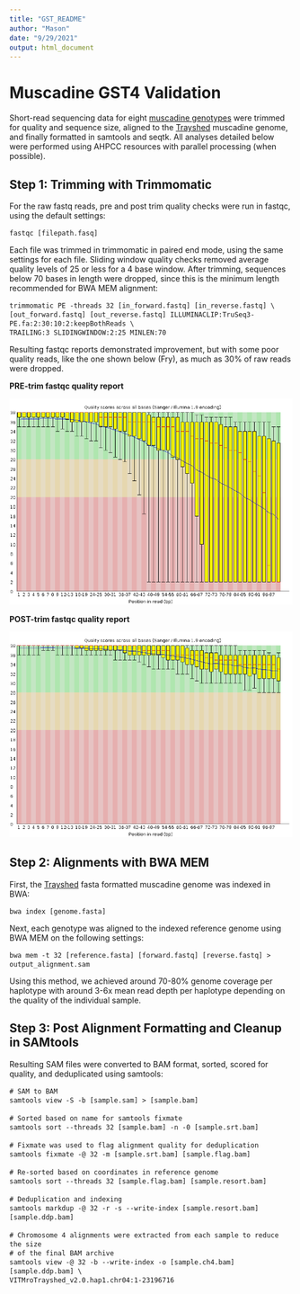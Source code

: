 ```yaml
---
title: "GST_README"
author: "Mason"
date: "9/29/2021"
output: html_document
---
```


# Muscadine GST4 Validation

Short-read sequencing data for eight [muscadine genotypes](https://www.ncbi.nlm.nih.gov/sra/?term=PRJNA397021) were trimmed for quality 
and sequence size, aligned to the [Trayshed](http://www.grapegenomics.com/pages/Mrot/download.php) muscadine genome, and finally formatted in samtools and seqtk. All analyses 
detailed below were performed using AHPCC resources with parallel processing (when possible).

## Step 1: Trimming with Trimmomatic

For the raw fastq reads, pre and post trim quality checks were run in fastqc, 
using the default settings:

    fastqc [filepath.fasq]
    
Each file was trimmed in trimmomatic in paired end mode, using the same settings
for each file.  Sliding window quality checks removed average quality levels of 25
or less for a 4 base window.  After trimming, sequences below 70 bases in length 
were dropped, since this is the minimum length recommended for BWA MEM alignment:

    trimmomatic PE -threads 32 [in_forward.fastq] [in_reverse.fastq] \ 
    [out_forward.fastq] [out_reverse.fastq] ILLUMINACLIP:TruSeq3-PE.fa:2:30:10:2:keepBothReads \
    TRAILING:3 SLIDINGWINDOW:2:25 MINLEN:70
    
Resulting fastqc reports demonstrated improvement, but with some poor quality reads,
like the one shown below (Fry), as much as 30% of raw reads were dropped.

**PRE-trim fastqc quality report**

![pretrim](https://github.com/mchizk1/UA_Fruit_Breeding/blob/main/GST_validation/Fry_pretrim.png)

**POST-trim fastqc quality report**

![pretrim](https://github.com/mchizk1/UA_Fruit_Breeding/blob/main/GST_validation/Fry_posttrim.png)
    
## Step 2: Alignments with BWA MEM

First, the [Trayshed](http://www.grapegenomics.com/pages/Mrot/download.php) fasta
formatted muscadine genome was indexed in BWA:

    bwa index [genome.fasta]
    
Next, each genotype was aligned to the indexed reference genome using BWA MEM on
the following settings:

    bwa mem -t 32 [reference.fasta] [forward.fastq] [reverse.fastq] > output_alignment.sam
    
Using this method, we achieved around 70-80% genome coverage per haplotype with around 3-6x 
mean read depth per haplotype depending on the quality of the individual sample.

## Step 3: Post Alignment Formatting and Cleanup in SAMtools

Resulting SAM files were converted to BAM format, sorted, scored for quality, 
and deduplicated using samtools:

    # SAM to BAM
    samtools view -S -b [sample.sam] > [sample.bam]
    
    # Sorted based on name for samtools fixmate
    samtools sort --threads 32 [sample.bam] -n -0 [sample.srt.bam]
    
    # Fixmate was used to flag alignment quality for deduplication
    samtools fixmate -@ 32 -m [sample.srt.bam] [sample.flag.bam]
    
    # Re-sorted based on coordinates in reference genome
    samtools sort --threads 32 [sample.flag.bam] [sample.resort.bam]
    
    # Deduplication and indexing
    samtools markdup -@ 32 -r -s --write-index [sample.resort.bam] [sample.ddp.bam]
    
    # Chromosome 4 alignments were extracted from each sample to reduce the size 
    # of the final BAM archive
    samtools view -@ 32 -b --write-index -o [sample.ch4.bam] [sample.ddp.bam] \
    VITMroTrayshed_v2.0.hap1.chr04:1-23196716



